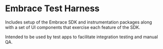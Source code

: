 # Embrace Test Harness

Includes setup of the Embrace SDK and instrumentation packages along with a set of UI components that exercise each
feature of the SDK.

Intended to be used by test apps to facilitate integration testing and manual QA.